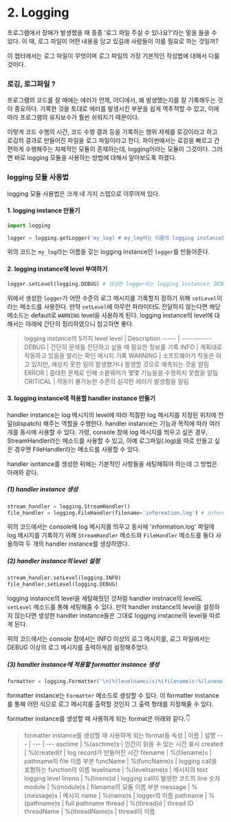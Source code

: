# 2. Logging

프로그램에서 장애가 발생했을 때 종종 '로그 파일 주실 수 있나요?'라는 말을 들을 수 있다. 이 때, 로그 파일이 어떤 내용을 담고 있길래 사람들이 이를 필요로 하는 것일까? 

이 챕터에서는 로그 파일이 무엇이며 로그 파일의 가장 기본적인 작성법에 대해서 다룰 것이다.

### 로깅, 로그파일 ?
프로그램의 코드를 잘 때에는 에러가 언제, 어디에서, 왜 발생했는지를 잘 기록해두는 것이 중요하다. 
기록한 것을 토대로 에러를 발생시킨 부분을 쉽게 역추적할 수 있고, 이에 따라 프로그램의 유지보수가 훨씬 쉬워지기 때문이다.

이렇게 코드 수행의 시간, 코드 수행 결과 등을 기록하는 행위 자체를 로깅이라고 하고 로깅의 결과로 만들어진 파일을 로그 파일이라고 한다.
파이썬에서는 로깅을 빠르고 간편하게 수행해주는 자체적인 모듈이 존재하는데, logging이라는 모듈이 그것이다.
그러면 바로 logging 모듈을 사용하는 방법에 대해서 알아보도록 하겠다.

### logging 모듈 사용법
logging 모듈 사용법은 크게 네 가지 스텝으로 이루어져 있다.

#### 1. logging instance 만들기

```python
import logging

logger = logging.getLogger('my_log) # my_log라는 이름의 logging instance인 logger를 생성
```
위의 코드는 `my_log`라는 이름을 갖는 logging instance인 `logger`를 만들어준다.

#### 2. logging instance에 level 부여하기

```python
logger.setLevel(logging.DEBUG) # 생성한 logger라는 logging instance는 DEBUG 이상의 level를 갖는 메시지를 출력
```
위에서 생성한 `logger`가 어떤 수준의 로그 메시지를 기록할지 정하기 위해 `setLevel`이라는 메소드를 사용한다. 만약 `setLevel`에 아무런 파라미터도 전달하지 않는다면 해당 메소드는 default로 `WARNING` level을 사용하게 된다. logging instance의 level에 대해서는 아래에 간단히 정리하였으니 참고하면 좋다.

> logging instance의 5가지 level
> level | Description 
> ----- | ----------- 
> DEBUG | 간단히 문제를 진단하고 싶을 때 필요한 정보를 기록
> INFO  | 계획대로 작동하고 있음을 알리는 확인 메시지 기록
> WARNING | 소프트웨어가 작동은 하고 있지만, 예상치 못한 일이 발생했거나 발생할 것으로 예측되는 것을 알림
> ERROR | 중대한 문제로 인해 소픝웨어가 몇몇 기능들을 수행하지 못함을 알림
> CRITICAL | 작동이 불가능한 수준의 심각한 에러가 발생함을 알림

#### 3. logging instance에 적용할 handler instance 만들기
handler instance는 log 메시지의 level에 따라 적절한 log 메시지를 지정된 위치에 전달(dispatch) 해주는 역할을 수행한다.
handler instance는 기능과 목적에 따라 여러개를 동시에 사용할 수 있다.
가령, console 창에 log 메시지를 띄우고 싶은 경우, StreamHandler라는 메소드를 사용할 수 있고, 아예 로그파일(.log)을 따로 만들고 싶은 경우엔 FileHandler라는 메소드를 사용할 수 있다.

handler isntance를 생성한 뒤에는 기본적인 사항들을 세팅해줘야 하는데 그 방법은 아래와 같다.

##### (1) handler instance 생성
```python
stream_handler = logging.StreamHandler()
file_handler = logging.FileHandler(filename='information.log') # information.log라는 이름의 파일에 log 메시지를 전달
```
위의 코드에서는 console에 log 메시지를 띄우고 동시에 'information.log' 파일에 log 메시지를 기록하기 위해 `StreamHandler` 메소드와 `FileHandler` 메소드를 둘다 사용하여 두 개의 handler instance를 생성하였다.

##### (2) handler instance의 level 설정
```python
stream_handler.setLevel(logging.INFO)
file_handler.setLevel(logging.DEBUG)
```
logging instance의 level을 세팅해줬던 것처럼 handler instnace의 level도 `setLevel` 메소드를 통해 세팅해줄 수 있다.
만약 handler instance의 level을 설정하지 않는다면 생성한 handler instance들은 그대로 logging instacne의 level을 따르게 된다.

위의 코드에서는 console 창에서는 INFO 이상의 로그 메시지를, 로그 파일에서는 DEBUG 이상의 로그 메시지를 출력하게끔 설정해주었다.

##### (3) handler instance에 적용할 formatter instance 생성
```python
formatter = logging.Formatter('\n[%(levelnames)s|%(filename)s:%(lineno)s] %(asctime)s > %(message)s')
```
formatter instance는 `Formatter` 메소드로 생성할 수 있다. 이 formatter instance를 통해 어떤 식으로 로그 메시지를 출력할 것인지 그 출력 형태를 지정해줄 수 있다.

formatter instance를 생성할 때 사용하게 되는 format은 아래와 같다.:point_down:

> formatter instance를 생성할 때 사용하게 되는 format들
> 속성 | 이름 | 설명
> --- | --- | ---
> asctime | %(asctime)s | 인간이 읽을 수 있는 시간 표시
> created | %(created)f | log record가 만들어진 시간
> filename | %(filename)s | pathname의 file 이름 부분
> funcName | %(funcName)s | logging call을 포함하는 function의 이름
> levelname | %(levelname)s | 메시지의 text logging level
> lineno | %(lineno)d | logging call이 발생한 코드의 line 숫자
> module | %(module)s | filename의 모듈 이름 부분
> message | %(message)s | 메시지
> name | %(name)s | logger의 이름
> pathname | %(pathname)s | full pathname
> thread | %(thread)d | thread ID
> threadName | %(threadName)s | thread의 이름

